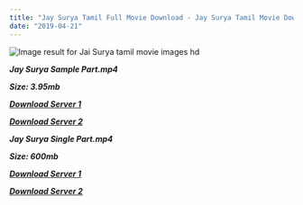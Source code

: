 ```yaml
---
title: "Jay Surya Tamil Full Movie Download - Jay Surya Tamil Movie Download"
date: "2019-04-21"
---
```


![Image result for Jai Surya tamil movie images hd](https://m.media-amazon.com/images/M/MV5BNGM5N2E5N2MtZDI0My00N2I4LTkyMWItMzcxMDNjMTYwNzEyXkEyXkFqcGdeQXVyMjA4OTI5NDQ@._V1_.jpg)

**_Jay Surya Sample Part.mp4_**

**_Size: 3.95mb_**

**_[Download Server 1](http://b3.wetransfer.vip/files/{5d952673edb986a3e6232bd1dc09e7f07ef1103dd7939917627d2e7266b78107}20Actor{5d952673edb986a3e6232bd1dc09e7f07ef1103dd7939917627d2e7266b78107}20Hits{5d952673edb986a3e6232bd1dc09e7f07ef1103dd7939917627d2e7266b78107}20Collection/Arjun{5d952673edb986a3e6232bd1dc09e7f07ef1103dd7939917627d2e7266b78107}20Movies{5d952673edb986a3e6232bd1dc09e7f07ef1103dd7939917627d2e7266b78107}20Collection/Jay{5d952673edb986a3e6232bd1dc09e7f07ef1103dd7939917627d2e7266b78107}20Surya{5d952673edb986a3e6232bd1dc09e7f07ef1103dd7939917627d2e7266b78107}20(2004)/Jay{5d952673edb986a3e6232bd1dc09e7f07ef1103dd7939917627d2e7266b78107}20Surya{5d952673edb986a3e6232bd1dc09e7f07ef1103dd7939917627d2e7266b78107}20(2004){5d952673edb986a3e6232bd1dc09e7f07ef1103dd7939917627d2e7266b78107}20Sample{5d952673edb986a3e6232bd1dc09e7f07ef1103dd7939917627d2e7266b78107}20HD.mp4)_**

**_[Download Server 2](http://b3.wetransfer.vip/files/{5d952673edb986a3e6232bd1dc09e7f07ef1103dd7939917627d2e7266b78107}20Actor{5d952673edb986a3e6232bd1dc09e7f07ef1103dd7939917627d2e7266b78107}20Hits{5d952673edb986a3e6232bd1dc09e7f07ef1103dd7939917627d2e7266b78107}20Collection/Arjun{5d952673edb986a3e6232bd1dc09e7f07ef1103dd7939917627d2e7266b78107}20Movies{5d952673edb986a3e6232bd1dc09e7f07ef1103dd7939917627d2e7266b78107}20Collection/Jay{5d952673edb986a3e6232bd1dc09e7f07ef1103dd7939917627d2e7266b78107}20Surya{5d952673edb986a3e6232bd1dc09e7f07ef1103dd7939917627d2e7266b78107}20(2004)/Jay{5d952673edb986a3e6232bd1dc09e7f07ef1103dd7939917627d2e7266b78107}20Surya{5d952673edb986a3e6232bd1dc09e7f07ef1103dd7939917627d2e7266b78107}20(2004){5d952673edb986a3e6232bd1dc09e7f07ef1103dd7939917627d2e7266b78107}20Sample{5d952673edb986a3e6232bd1dc09e7f07ef1103dd7939917627d2e7266b78107}20HD.mp4)_**

**_Jay Surya Single Part.mp4_**

**_Size: 600mb_**

**_[Download Server 1](http://b3.wetransfer.vip/files/{5d952673edb986a3e6232bd1dc09e7f07ef1103dd7939917627d2e7266b78107}20Actor{5d952673edb986a3e6232bd1dc09e7f07ef1103dd7939917627d2e7266b78107}20Hits{5d952673edb986a3e6232bd1dc09e7f07ef1103dd7939917627d2e7266b78107}20Collection/Arjun{5d952673edb986a3e6232bd1dc09e7f07ef1103dd7939917627d2e7266b78107}20Movies{5d952673edb986a3e6232bd1dc09e7f07ef1103dd7939917627d2e7266b78107}20Collection/Jay{5d952673edb986a3e6232bd1dc09e7f07ef1103dd7939917627d2e7266b78107}20Surya{5d952673edb986a3e6232bd1dc09e7f07ef1103dd7939917627d2e7266b78107}20(2004)/Jay{5d952673edb986a3e6232bd1dc09e7f07ef1103dd7939917627d2e7266b78107}20Surya{5d952673edb986a3e6232bd1dc09e7f07ef1103dd7939917627d2e7266b78107}20(2004){5d952673edb986a3e6232bd1dc09e7f07ef1103dd7939917627d2e7266b78107}20Single{5d952673edb986a3e6232bd1dc09e7f07ef1103dd7939917627d2e7266b78107}20Part{5d952673edb986a3e6232bd1dc09e7f07ef1103dd7939917627d2e7266b78107}20HD.mp4)_**

**_[Download Server 2](http://b3.wetransfer.vip/files/{5d952673edb986a3e6232bd1dc09e7f07ef1103dd7939917627d2e7266b78107}20Actor{5d952673edb986a3e6232bd1dc09e7f07ef1103dd7939917627d2e7266b78107}20Hits{5d952673edb986a3e6232bd1dc09e7f07ef1103dd7939917627d2e7266b78107}20Collection/Arjun{5d952673edb986a3e6232bd1dc09e7f07ef1103dd7939917627d2e7266b78107}20Movies{5d952673edb986a3e6232bd1dc09e7f07ef1103dd7939917627d2e7266b78107}20Collection/Jay{5d952673edb986a3e6232bd1dc09e7f07ef1103dd7939917627d2e7266b78107}20Surya{5d952673edb986a3e6232bd1dc09e7f07ef1103dd7939917627d2e7266b78107}20(2004)/Jay{5d952673edb986a3e6232bd1dc09e7f07ef1103dd7939917627d2e7266b78107}20Surya{5d952673edb986a3e6232bd1dc09e7f07ef1103dd7939917627d2e7266b78107}20(2004){5d952673edb986a3e6232bd1dc09e7f07ef1103dd7939917627d2e7266b78107}20Single{5d952673edb986a3e6232bd1dc09e7f07ef1103dd7939917627d2e7266b78107}20Part{5d952673edb986a3e6232bd1dc09e7f07ef1103dd7939917627d2e7266b78107}20HD.mp4)_**
